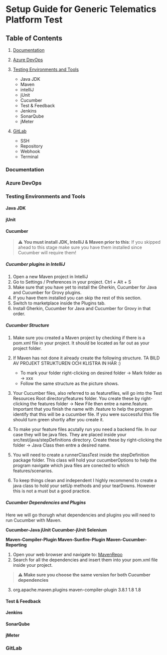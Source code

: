 # 				Setup Guide for Generic Telematics Platform Test

##				Table of Contents

1)	[Documentation](#documentation)

2) 	[Azure DevOps](#azure-devops)

3)	[Testing Environments and Tools](#testing-environments-and-tools)

	* Java JDK
	* Maven
	* intelliJ
	* jUnit
	* Cucumber
	* Test & Feedback
	* Jenkins
	* SonarQube
	* jMeter

4)	[GitLab](#gitlab)

	* SSH
	* Repository
	* Webhook 
	* Terminal







###				Documentation	



###				Azure DevOps	





###				Testing Environments and Tools


####			Java JDK


####			jUnit







####			Cucumber

> :warning: **You must install JDK, IntelliJ & Maven prior to this**: If you skipped ahead to this stage make sure you have them installed since Cucumber will require them! 

#####			Cucumber plugins in IntelliJ

1) Open a new Maven project in IntelliJ
2) Go to Settings / Preferences in your project. Ctrl + Alt + S
3) Make sure that you have yet to install the Gherkin, Cucumber for Java and Cucumber for Grovy plugins. 
4) If you have them installed you can skip the rest of this section.
5) Switch to marketplace inside the Plugins tab.
6) Install Gherkin, Cucumber for Java and Cucumber for Grovy in that order.


#####			Cucumber Structure

1) Make sure you created a Maven project by checking if there is a pom.xml file in your project. It should be located as far out as your project folder.

2) If Maven has not done it already create the following structure. 
TA BILD AV PROJEKT STRUKTUREN OCH KLISTRA IN HÄR :)
	* To mark your folder right-clicking on desired folder -> Mark folder as -> xxx
	* Follow the same structure as the picture shows.

3) Your Cucumber files, also referred to as featurefiles, will go into the Test Resources Root directory/features folder. You create these by right-clicking the features folder -> New File then entre a name.feature. Important that you finish the name with .feature to help the program identify that this will be a cucumber file. If you were successful this file should turn green shortly after you create it. 

4) To make your feature files acutally run you need a backend file. In our case they will be java files. They are placed inside your src/test/java/stepDefinitions directory. Create these by right-clicking the folder -> Java Class then entre a desired name.

5) You will need to create a runnerClassTest inside the stepDefinition package folder. This class will hold your cucumberOptions to help the program navigate which java files are conected to which features/scenarios. 

6) To keep things clean and independent I highly recommend to create a java class to hold your setUp methods and your tearDowns. However this is not a must but a good practice. 




#####			Cucumber Dependencies and Plugins


Here we will go thorugh what dependencies and plugins you will need to run Cucumber with Maven. 

**Cucumber-Java		jUnit		Cucumber-jUnit		Selenium**

**Maven-Compiler-Plugin			Maven-Sunfire-Plugin		Maven-Cucumber-Reporting**	

1) Open your web browser and navigate to: [MavenRepo](https://mvnrepository.com/)
2) Search for all the dependencies and insert them into your pom.xml file inside your project.

> :warning: **Make sure you choose the same version for both Cucumber dependencies**

3) <plugin>
                <groupId>org.apache.maven.plugins</groupId>
                <artifactId>maven-compiler-plugin</artifactId>
                <version>3.8.1</version>
                <configuration>
                    <source>1.8</source>
                    <target>1.8</target>
                </configuration>
            </plugin>




	









####			Test & Feedback








####			Jenkins









####			SonarQube









####			jMeter

















###				GitLab								
